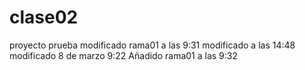 # clase02
proyecto prueba modificado rama01 a las 9:31
modificado a las 14:48
modificado 8 de marzo 9:22
Añadido rama01 a las 9:32

